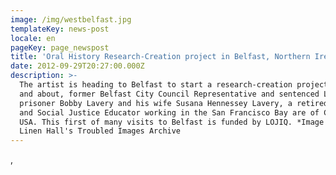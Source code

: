 ```yaml
---
image: /img/westbelfast.jpg
templateKey: news-post
locale: en
pageKey: page_newspost
title: 'Oral History Research-Creation project in Belfast, Northern Ireland (UK)'
date: 2012-09-29T20:27:00.000Z
description: >-
  The artist is heading to Belfast to start a research-creation project with,
  and about, former Belfast City Council Representative and sentenced Long Kesh
  prisoner Bobby Lavery and his wife Susana Hennessey Lavery, a retired Health
  and Social Justice Educator working in the San Francisco Bay are of California
  USA. This first of many visits to Belfast is funded by LOJIQ. *Image cred.
  Linen Hall's Troubled Images Archive
---
```

,
